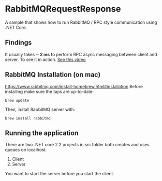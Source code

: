 # RabbitMQRequestResponse
A sample that shows how to run RabbitMQ / RPC style communication using .NET Core.

## Findings
It usually takes **~ 2 ms** to perform RPC async messaging between client and server. 
To see it in action. [See this video](https://github.com/akshay123/RabbitMQRequestResponse/blob/master/RMQ-RPC.mov)

## RabbitMQ Installation (on mac)
https://www.rabbitmq.com/install-homebrew.html#installation
Before installing make sure the taps are up-to-date:

    brew update

Then, install RabbitMQ server with:

    brew install rabbitmq

## Running the application 
There are two .NET core 2.2 projects in src folder both creates and uses queues on localhost.
1. Client 
2. Server 

You want to start the server before you start the client. 
